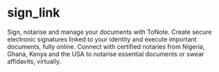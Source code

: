 # sign_link
Sign, notarise and manage your documents with ToNote. Create secure electronic signatures linked to your identity and execute important documents, fully online. Connect with certified notaries from Nigeria, Ghana, Kenya and the USA to notarise essential documents or swear affidavits, virtually.
